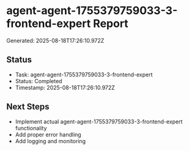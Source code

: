 # agent-agent-1755379759033-3-frontend-expert Report

Generated: 2025-08-18T17:26:10.972Z

## Status
- Task: agent-agent-1755379759033-3-frontend-expert
- Status: Completed
- Timestamp: 2025-08-18T17:26:10.972Z

## Next Steps
- Implement actual agent-agent-1755379759033-3-frontend-expert functionality
- Add proper error handling
- Add logging and monitoring
